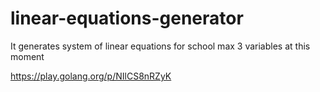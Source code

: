 # linear-equations-generator
It generates system of linear equations for school max 3 variables at this moment

https://play.golang.org/p/NIlCS8nRZyK
